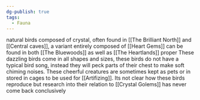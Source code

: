 ```yaml
---
dg-publish: true
tags:
  - Fauna
---
```

natural birds composed of crystal, often found in [[The Brilliant North]] and [[Central caves]], a variant entirely composed of [[Heart Gems]] can be found in both [[The Bluewoods]] as well as [[The Heartlands]] proper
These dazzling birds come in all shapes and sizes, these birds do not have a typical bird song, instead they will peck parts of their chest to make soft chiming noises. These cheerful creatures are sometimes kept as pets or in stored in cages to be used for [[Artifizing]].
Its not clear how these birds reproduce but research into their relation to [[Crystal Golems]] has never come back conclusively
